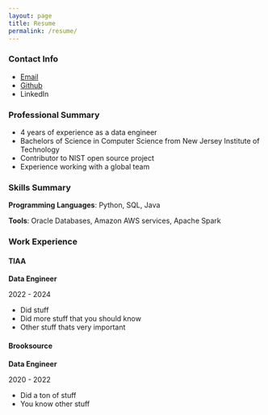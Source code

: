 ```yaml
---
layout: page
title: Resume
permalink: /resume/
---
```


### Contact Info
- [Email](schujustin@gmail.com)
- [Github](https://github.com/justinschuster)
- LinkedIn

### Professional Summary
- 4 years of experience as a data engineer
- Bachelors of Science in Computer Science from New Jersey Institute of Technology
- Contributor to NIST open source project
- Experience working with a global team

### Skills Summary

**Programming Languages**: Python, SQL, Java

**Tools**: Oracle Databases, Amazon AWS services, Apache Spark

### Work Experience
#### TIAA
**Data Engineer**

2022 - 2024
- Did stuff
- Did more stuff that you should know
- Other stuff thats very important

#### Brooksource
**Data Engineer**

2020 - 2022

- Did a ton of stuff
- You know other stuff
